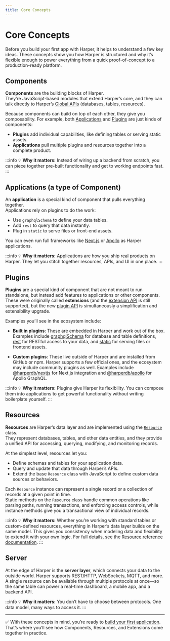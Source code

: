 ```yaml
---
title: Core Concepts
---
```


# Core Concepts

Before you build your first app with Harper, it helps to understand a few key ideas. These concepts show you how Harper is structured and why it’s flexible enough to power everything from a quick proof-of-concept to a production-ready platform.

## Components

**Components** are the building blocks of Harper.  
They’re JavaScript-based modules that extend Harper’s core, and they can talk directly to Harper’s [Global APIs](../reference/globals) (databases, tables, resources).

Because components can build on top of each other, they give you composability. For example, both [Applications](../developers/applications/) and [Plugins](../reference/components/built-in-extensions) are just kinds of components:

- **Plugins** add individual capabilities, like defining tables or serving static assets.
- **Applications** pull multiple plugins and resources together into a complete product.

:::info
💡 **Why it matters:** Instead of wiring up a backend from scratch, you can piece together pre-built functionality and get to working endpoints fast.  
:::

## Applications (a type of Component)

An **application** is a special kind of component that pulls everything together.  
Applications rely on plugins to do the work:

- Use `graphqlSchema` to define your data tables.
- Add `rest` to query that data instantly.
- Plug in `static` to serve files or front-end assets.

You can even run full frameworks like [Next.js](https://github.com/HarperDB/nextjs) or [Apollo](https://github.com/HarperDB/apollo) as Harper applications.

:::info
💡 **Why it matters:** Applications are how you ship real products on Harper. They let you stitch together resources, APIs, and UI in one place.
:::

## Plugins

**Plugins** are a special kind of component that are not meant to run standalone, but instead add features to applications or other components. These were originally called **extensions** (and the [extension API](../reference/components/extensions) is still supported), but the new [plugin API](../reference/components/plugins) is simultaneously a simplification and extensibility upgrade.

Examples you’ll see in the ecosystem include:

- **Built in plugins**: These are embedded in Harper and work out of the box. Examples include [graphqlSchema](../reference/components/built-in-extensions#graphqlschema) for database and table definitions, [rest](../reference/components/built-in-extensions#rest) for RESTful access to your data, and [static](../reference/components/built-in-extensions#static) for serving files or frontend assets.

- **Custom plugins**: These live outside of Harper and are installed from GitHub or npm. Harper supports a few official ones, and the ecosystem may include community plugins as well. Examples include [@harperdb/nextjs](https://github.com/HarperDB/nextjs) for Next.js integration and [@harperdb/apollo](https://github.com/HarperDB/apollo) for Apollo GraphQL.

:::info
💡 **Why it matters:** Plugins give Harper its flexibility. You can compose them into applications to get powerful functionality without writing boilerplate yourself.
:::

## Resources

**Resources** are Harper’s data layer and are implemented using the [`Resource`](../reference/resources/) class.  
They represent databases, tables, and other data entities, and they provide a unified API for accessing, querying, modifying, and monitoring records.

At the simplest level, resources let you:

- Define schemas and tables for your application data.
- Query and update that data through Harper’s APIs.
- Extend the base `Resource` class with JavaScript to define custom data sources or behaviors.

Each `Resource` instance can represent a single record or a collection of records at a given point in time.  
Static methods on the `Resource` class handle common operations like parsing paths, running transactions, and enforcing access controls, while instance methods give you a transactional view of individual records.

:::info
💡 **Why it matters:** Whether you’re working with standard tables or custom-defined resources, everything in Harper’s data layer builds on the same model. This gives you consistency when modeling data and flexibility to extend it with your own logic. For full details, see the [Resource reference documentation](../reference/resources/).
:::

## Server

At the edge of Harper is the **server layer**, which connects your data to the outside world. Harper supports REST/HTTP, WebSockets, MQTT, and more. A single resource can be available through multiple protocols at once—so the same table can power a real-time dashboard, a mobile app, and a backend API.

:::info
💡 **Why it matters:** You don’t have to choose between protocols. One data model, many ways to access it.
:::

---

✅ With these concepts in mind, you’re ready to [build your first application](../getting-started/quickstart). That’s where you’ll see how Components, Resources, and Extensions come together in practice.

